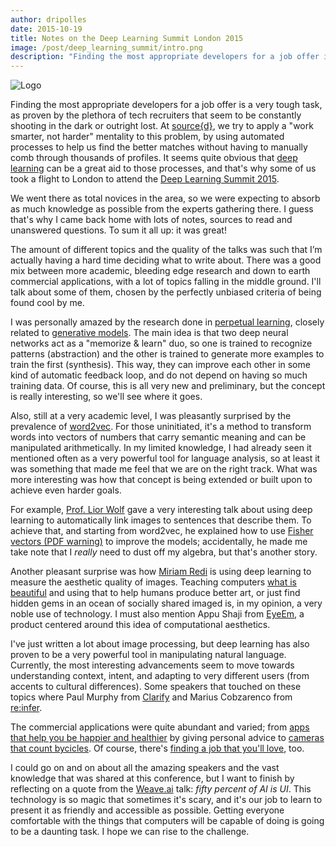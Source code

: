 ```yaml
---
author: dripolles
date: 2015-10-19
title: Notes on the Deep Learning Summit London 2015
image: /post/deep_learning_summit/intro.png
description: "Finding the most appropriate developers for a job offer is a very tough task, as proven by the plethora of tech recruiters that seem to be constantly shooting in the dark or outright lost."
---
```


![Logo](/post/deep_learning_summit/intro.png)

Finding the most appropriate developers for a job offer is a very tough task, as proven by the plethora of tech recruiters that seem to be constantly shooting in the dark or outright lost. At [source{d}](http://sourced.tech), we try to apply a "work smarter, not harder" mentality to this problem, by using automated processes to help us find the better matches without having to manually comb through thousands of profiles. It seems quite obvious that [deep learning](https://en.wikipedia.org/wiki/Deep_learning) can be a great aid to those processes, and that's why some of us took a flight to London to attend the [Deep Learning Summit 2015](https://www.re-work.co/events/deep-learning-london-2015).

We went there as total novices in the area, so we were expecting to absorb as much knowledge as possible from the experts gathering there. I guess that's why I came back home with lots of notes, sources to read and unanswered questions. To sum it all up: it was great!

The amount of different topics and the quality of the talks was such that I’m actually having a hard time deciding what to write about. There was a good mix between more academic, bleeding edge research and down to earth commercial applications, with a lot of topics falling in the middle ground. I'll talk about some of them, chosen by the perfectly unbiased criteria of being found cool by me.

I was personally amazed by the research done in [perpetual learning](http://arxiv.org/abs/1509.00913), closely related to [generative models](http://www.cifar.ca/j%C3%B6rg-bornschein). The main idea is that two deep neural networks act as a "memorize & learn" duo, so one is trained to recognize patterns (abstraction) and the other is trained to generate more examples to train the first (synthesis). This way, they can improve each other in some kind of automatic feedback loop, and do not depend on having so much training data. Of course, this is all very new and preliminary, but the concept is really interesting, so we'll see where it goes.

Also, still at a very academic level, I was pleasantly surprised by the prevalence of [word2vec](https://en.wikipedia.org/wiki/Word2vec). For those uninitiated, it's a method to transform words into vectors of numbers that carry semantic meaning and can be manipulated arithmetically. In my limited knowledge, I had already seen it mentioned often as a very powerful tool for language analysis, so at least it was something that made me feel that we are on the right track. What was more interesting was how that concept is being extended or built upon to achieve even harder goals.

For example, [Prof. Lior Wolf](http://www.cs.tau.ac.il/~wolf/) gave a very interesting talk about using deep learning to automatically link images to sentences that describe them. To achieve that, and starting from word2vec, he explained how to use [Fisher vectors (PDF warning)](http://www.cs.tau.ac.il/~wolf/papers/Klein_Associating_Neural_Word_2015_CVPR_paper.pdf) to improve the models; accidentally, he made me take note that I _really_ need to dust off my algebra, but that's another story.

Another pleasant surprise  was how [Miriam Redi](https://labs.yahoo.com/researchers/redi) is using deep learning to measure the aesthetic quality of images. Teaching computers [what is beautiful](https://labs.yahoo.com/publications/6737/beauty-capturing-faces-rating-quality-digital-portraits) and using that to help humans produce better art, or just find hidden gems in an ocean of socially shared imaged is, in my opinion, a very noble use of technology. I must also mention Appu Shaji from [EyeEm](https://www.eyeem.com/community), a product centered around this idea of computational aesthetics.

I've just written a lot about image processing, but deep learning has also proven to be a very powerful tool in manipulating natural language. Currently, the most interesting advancements seem to move towards understanding context, intent, and adapting to very different users (from accents to cultural differences). Some speakers that touched on these topics where Paul Murphy from [Clarify](http://clarify.io/) and Marius Cobzarenco from [re:infer](https://reinfer.io/).

The commercial applications were quite abundant and varied; from [apps that help you be happier and healthier](http://biobeats.com/) by giving personal advice to [cameras that count bycicles](http://www.kleintech.net/). Of course, there's [finding a job that you'll love](http://sourced.tech), too.

I could go on and on about all the amazing speakers and the vast knowledge that was shared at this conference, but I want to finish by reflecting on a quote from the [Weave.ai](http://www.weave.ai/) talk: _fifty percent of AI is UI_. This technology is so magic that sometimes it's scary, and it's our job to learn to present it as friendly and accessible as possible. Getting everyone comfortable with the things that computers will be capable of doing is going to be a daunting task. I hope we can rise to the challenge.
